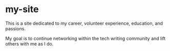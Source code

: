 # my-site

This is a site dedicated to my career, volunteer experience, education, and passions. 

My goal is to continue networking within the tech writing community and lift others with me as I do. 

